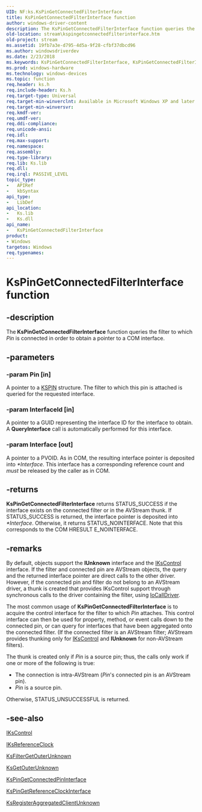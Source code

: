 ```yaml
---
UID: NF:ks.KsPinGetConnectedFilterInterface
title: KsPinGetConnectedFilterInterface function
author: windows-driver-content
description: The KsPinGetConnectedFilterInterface function queries the filter to which Pin is connected in order to obtain a pointer to a COM interface.
old-location: stream\kspingetconnectedfilterinterface.htm
old-project: stream
ms.assetid: 19fb7a3e-d795-4d5a-9f28-cfbf37dbcd96
ms.author: windowsdriverdev
ms.date: 2/23/2018
ms.keywords: KsPinGetConnectedFilterInterface, KsPinGetConnectedFilterInterface function [Streaming Media Devices], avfunc_d6f6f675-4d44-47c8-aa37-9ad533966603.xml, ks/KsPinGetConnectedFilterInterface, stream.kspingetconnectedfilterinterface
ms.prod: windows-hardware
ms.technology: windows-devices
ms.topic: function
req.header: ks.h
req.include-header: Ks.h
req.target-type: Universal
req.target-min-winverclnt: Available in Microsoft Windows XP and later operating systems and DirectX 8.0 and later DirectX versions.
req.target-min-winversvr: 
req.kmdf-ver: 
req.umdf-ver: 
req.ddi-compliance: 
req.unicode-ansi: 
req.idl: 
req.max-support: 
req.namespace: 
req.assembly: 
req.type-library: 
req.lib: Ks.lib
req.dll: 
req.irql: PASSIVE_LEVEL
topic_type:
-	APIRef
-	kbSyntax
api_type:
-	LibDef
api_location:
-	Ks.lib
-	Ks.dll
api_name:
-	KsPinGetConnectedFilterInterface
product:
- Windows
targetos: Windows
req.typenames: 
---
```


# KsPinGetConnectedFilterInterface function


## -description


The<b> KsPinGetConnectedFilterInterface</b> function queries the filter to which <i>Pin</i> is connected in order to obtain a pointer to a COM interface.


## -parameters




### -param Pin [in]

A pointer to a <a href="https://msdn.microsoft.com/library/windows/hardware/ff563483">KSPIN</a> structure. The filter to which this pin is attached is queried for the requested interface.


### -param InterfaceId [in]

A pointer to a GUID representing the interface ID for the interface to obtain. A <b>QueryInterface</b> call is automatically performed for this interface.


### -param Interface [out]

A pointer to a PVOID. As in COM, the resulting interface pointer is deposited into <i>*Interface</i>. This interface has a corresponding reference count and <i>must</i> be released by the caller as in COM.


## -returns



<b>KsPinGetConnectedFilterInterface</b> returns STATUS_SUCCESS if the interface exists on the connected filter or in the AVStream thunk. If STATUS_SUCCESS is returned, the interface pointer is deposited into <i>*Interface</i>. Otherwise, it returns STATUS_NOINTERFACE. Note that this corresponds to the COM HRESULT E_NOINTERFACE.




## -remarks



By default, objects support the <b>IUnknown</b> interface and the <a href="https://msdn.microsoft.com/library/windows/hardware/ff559766">IKsControl</a> interface. If the filter and connected pin are AVStream objects, the query and the returned interface pointer are direct calls to the other driver. However, if the connected pin and filter do not belong to an AVStream driver, a thunk is created that provides IKsControl support through synchronous calls to the driver containing the filter, using <a href="https://msdn.microsoft.com/library/windows/hardware/ff548336">IoCallDriver</a>.

The most common usage of <b>KsPinGetConnectedFilterInterface</b> is to acquire the control interface for the filter to which <i>Pin</i> attaches. This control interface can then be used for property, method, or event calls down to the connected pin, or can query for interfaces that have been aggregated onto the connected filter. (If the connected filter is an AVStream filter; AVStream provides thunking only for <a href="https://msdn.microsoft.com/library/windows/hardware/ff559766">IKsControl</a> and <b>IUnknown</b> for non-AVStream filters).

The thunk is created only if<i> Pin</i> is a source pin; thus, the calls only work if one or more of the following is true:

<ul>
<li>
The connection is intra-AVStream (<i>Pin</i>'s connected pin is an AVStream pin).

</li>
<li>
<i>Pin</i> is a source pin.

</li>
</ul>
Otherwise, STATUS_UNSUCCESSFUL is returned.




## -see-also




<a href="https://msdn.microsoft.com/library/windows/hardware/ff559766">IKsControl</a>



<a href="https://msdn.microsoft.com/library/windows/hardware/ff560725">IKsReferenceClock</a>



<a href="https://msdn.microsoft.com/library/windows/hardware/ff562547">KsFilterGetOuterUnknown</a>



<a href="https://msdn.microsoft.com/library/windows/hardware/ff562655">KsGetOuterUnknown</a>



<a href="https://msdn.microsoft.com/library/windows/hardware/ff563509">KsPinGetConnectedPinInterface</a>



<a href="https://msdn.microsoft.com/library/windows/hardware/ff563517">KsPinGetReferenceClockInterface</a>



<a href="https://msdn.microsoft.com/library/windows/hardware/ff566767">KsRegisterAggregatedClientUnknown</a>
 

 

